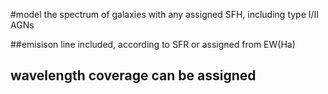 #model the spectrum of galaxies with any assigned SFH, including type I/II AGNs

##emisison line included, according to SFR or assigned from EW(Ha)

## wavelength coverage can be assigned
